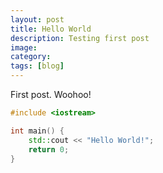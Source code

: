```yaml
---
layout: post
title: Hello World
description: Testing first post
image:
category:
tags: [blog]
---
```


First post. Woohoo!
```C++
#include <iostream>

int main() {
    std::cout << "Hello World!";
    return 0;
}
```